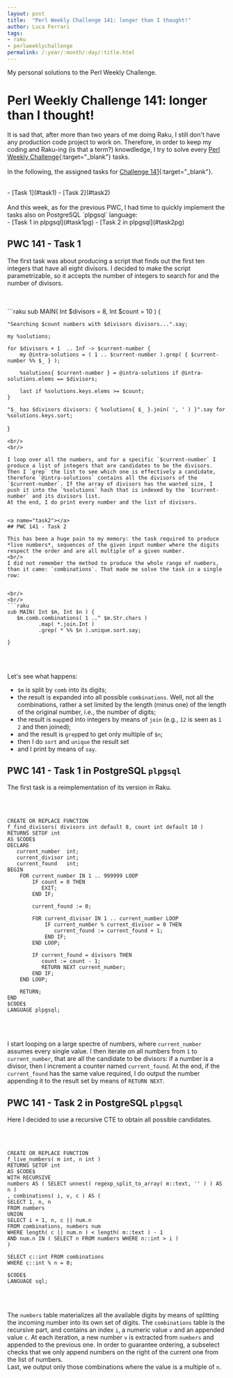 ```yaml
---
layout: post
title:  "Perl Weekly Challenge 141: longer than I thought!"
author: Luca Ferrari
tags:
- raku
- perlweeklychallenge
permalink: /:year/:month/:day/:title.html
---
```

My personal solutions to the Perl Weekly Challenge.

# Perl Weekly Challenge 141: longer than I thought!

It is sad that, after more than two years of me doing Raku, I still don't have any production code project to work on.
Therefore, in order to keep my coding and Raku-ing (is that a term?) knowdledge, I try to solve every  [Perl Weekly Challenge](https://perlweeklychallenge.org/){:target="_blank"} tasks.
<br/>
<br/>
In the following, the assigned tasks for [Challenge 141](https://perlweeklychallenge.org/blog/perl-weekly-challenge-0141/){:target="_blank"}.

<br/>
- [Task 1](#task1)
- [Task 2](#task2)


<br/>
<br/>
And this week, as for the previous PWC, I had time to quickly implement the tasks also on PostgreSQL `plpgsql` language:
<br/>
- [Task 1 in plpgsql](#task1pg)
- [Task 2 in plpgsql](#task2pg)





<a name="task1"></a>
## PWC 141 - Task 1
The first task was about producing a script that finds out the first ten integers that have all eight divisors.
I decided to make the script parametrizable, so it accepts the number of integers to search for and the number of divisors.


<br/>
<br/>
```raku
sub MAIN( Int $divisors = 8, Int $count = 10 ) {

    "Searching $count numbers with $divisors divisors...".say;

    my %solutions;

    for $divisors + 1  .. Inf -> $current-number {
        my @intra-solutions = ( 1 .. $current-number ).grep( { $current-number %% $_ } );

        %solutions{ $current-number } = @intra-solutions if @intra-solutions.elems == $divisors;

        last if %solutions.keys.elems >= $count;
    }

    "$_ has $divisors divisors: { %solutions{ $_ }.join( ', ' ) }".say for %solutions.keys.sort;
}

 ```
<br/>
<br/>

I loop over all the numbers, and for a specific `$current-number` I produce a list of integers that are candidates to be the divisors. Then I `grep` the list to see which one is effectively a candidate, therefore `@intra-solutions` contains all the divisors of the `$current-number`. If the array of divisors has the wanted size, I push it into the `%solutions` hash that is indexed by the `$current-number` and its divisors list.
At the end, I do print every number and the list of divisors.


<a name="task2"></a>
## PWC 141 - Task 2

This has been a huge pain to my memory: the task required to produce *live numbers*, sequences of the given input number where the digits respect the order and are all multiple of a given number.
<br/>
I did not remember the method to produce the whole range of numbers, than it came: `combinations`. That made me solve the task in a single row:


<br/>
<br/>
```raku
sub MAIN( Int $m, Int $n ) {
    $m.comb.combinations( 1 ..^ $m.Str.chars )
           .map( *.join.Int )
           .grep( * %% $n ).unique.sort.say;

}

```
<br/>
<br/>

Let's see what happens:
- `$m` is split by `comb` into its digits;
- the result is expanded into all possible `combinations`. Well, not all the combinations, rather a set limited by the length (minus one) of the length of the original number, i.e., the number of digits;
- the result is `map`ped into integers by means of `join` (e.g., `12` is seen as `1 2` and then joined);
- and the result is `grep`ped to get only multiple of `$n`;
- then I do `sort` and `unique` the result set
- and I print by means of `say`.


<a name="task1pg"></a>
## PWC 141 - Task 1 in PostgreSQL `plpgsql`

The first task is a reimplementation of its version in Raku.

<br/>
<br/>

``` plpgsql
CREATE OR REPLACE FUNCTION
f_find_divisors( divisors int default 8, count int default 10 )
RETURNS SETOF int
AS $CODE$
DECLARE
   current_number  int;
   current_divisor int;
   current_found   int;
BEGIN
    FOR current_number IN 1 .. 999999 LOOP
        IF count = 0 THEN
           EXIT;
        END IF;

        current_found := 0;

        FOR current_divisor IN 1 .. current_number LOOP
            IF current_number % current_divisor = 0 THEN
               current_found := current_found + 1;
            END IF;
        END LOOP;

        IF current_found = divisors THEN
           count := count - 1;
           RETURN NEXT current_number;
        END IF;
    END LOOP;

    RETURN;
END
$CODE$
LANGUAGE plpgsql;

```
<br/>
<br/>

I start looping on a large spectre of numbers, where `current_number` assumes every single value. I then iterate on all numbers from `1` to `current_number`, that are all the candidate to be divisors: if a number is a divisor, then I increment a counter named `current_found`. At the end, if the `current_found` has the same value required, I do output the number appending it to the result set by means of `RETURN NEXT`.



<a name="task2pg"></a>
## PWC 141 - Task 2 in PostgreSQL `plpgsql`

Here I decided to use a recursive CTE to obtain all possible candidates.

<br/>
<br/>

``` plpgsql
CREATE OR REPLACE FUNCTION
f_live_numbers( m int, n int )
RETURNS SETOF int
AS $CODE$
WITH RECURSIVE
numbers AS ( SELECT unnest( regexp_split_to_array( m::text, '' ) ) AS n )
, combinations( i, v, c ) AS (
SELECT 1, n, n
FROM numbers
UNION
SELECT i + 1, n, c || num.n
FROM combinations, numbers num
WHERE length( c || num.n ) < length( m::text ) - 1
AND num.n IN ( SELECT n FROM numbers WHERE n::int > i )
)

SELECT c::int FROM combinations
WHERE c::int % n = 0;

$CODE$
LANGUAGE sql;

```
<br/>
<br/>

The `numbers` table materializes all the available digits by means of splitting the incoming number into its own set of digits.
The `combinations` table is the recursive part, and contains an index `i`, a numeric value `v` and an appended value `c`. At each iteration, a new number `v` is extracted from `numbers` and appended to the previous one. In order to guarantee ordering, a subselect checks that we only append numbers on the right of the current one from the list of numbers.
<br/>
Last, we output only those combinations where the value is a multiple of `n`.
